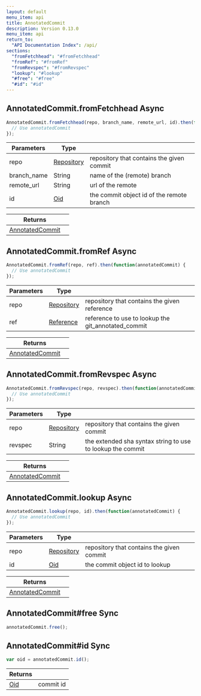 ```yaml
---
layout: default
menu_item: api
title: AnnotatedCommit
description: Version 0.13.0
menu_item: api
return_to:
  "API Documentation Index": /api/
sections:
  "fromFetchhead": "#fromFetchhead"
  "fromRef": "#fromRef"
  "fromRevspec": "#fromRevspec"
  "lookup": "#lookup"
  "#free": "#free"
  "#id": "#id"
---
```


## <a name="fromFetchhead"></a><span>AnnotatedCommit.</span>fromFetchhead <span class="tags"><span class="async">Async</span></span>

```js
AnnotatedCommit.fromFetchhead(repo, branch_name, remote_url, id).then(function(annotatedCommit) {
  // Use annotatedCommit
});
```

| Parameters | Type |   |
| --- | --- | --- |
| repo | [Repository](/api/repository/) | repository that contains the given commit |
| branch_name | String | name of the (remote) branch |
| remote_url | String | url of the remote |
| id | [Oid](/api/oid/) | the commit object id of the remote branch |

| Returns |  |
| --- | --- |
| [AnnotatedCommit](/api/annotated_commit/) |  |

## <a name="fromRef"></a><span>AnnotatedCommit.</span>fromRef <span class="tags"><span class="async">Async</span></span>

```js
AnnotatedCommit.fromRef(repo, ref).then(function(annotatedCommit) {
  // Use annotatedCommit
});
```

| Parameters | Type |   |
| --- | --- | --- |
| repo | [Repository](/api/repository/) | repository that contains the given reference |
| ref | [Reference](/api/reference/) | reference to use to lookup the git_annotated_commit |

| Returns |  |
| --- | --- |
| [AnnotatedCommit](/api/annotated_commit/) |  |

## <a name="fromRevspec"></a><span>AnnotatedCommit.</span>fromRevspec <span class="tags"><span class="async">Async</span></span>

```js
AnnotatedCommit.fromRevspec(repo, revspec).then(function(annotatedCommit) {
  // Use annotatedCommit
});
```

| Parameters | Type |   |
| --- | --- | --- |
| repo | [Repository](/api/repository/) | repository that contains the given commit |
| revspec | String | the extended sha syntax string to use to lookup the commit |

| Returns |  |
| --- | --- |
| [AnnotatedCommit](/api/annotated_commit/) |  |

## <a name="lookup"></a><span>AnnotatedCommit.</span>lookup <span class="tags"><span class="async">Async</span></span>

```js
AnnotatedCommit.lookup(repo, id).then(function(annotatedCommit) {
  // Use annotatedCommit
});
```

| Parameters | Type |   |
| --- | --- | --- |
| repo | [Repository](/api/repository/) | repository that contains the given commit |
| id | [Oid](/api/oid/) | the commit object id to lookup |

| Returns |  |
| --- | --- |
| [AnnotatedCommit](/api/annotated_commit/) |  |

## <a name="free"></a><span>AnnotatedCommit#</span>free <span class="tags"><span class="sync">Sync</span></span>

```js
annotatedCommit.free();
```

## <a name="id"></a><span>AnnotatedCommit#</span>id <span class="tags"><span class="sync">Sync</span></span>

```js
var oid = annotatedCommit.id();
```

| Returns |  |
| --- | --- |
| [Oid](/api/oid/) |  commit id |

